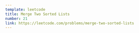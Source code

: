 ```yaml
---
template: leetcode
title: Merge Two Sorted Lists
number: 21
link: https://leetcode.com/problems/merge-two-sorted-lists
---
```


